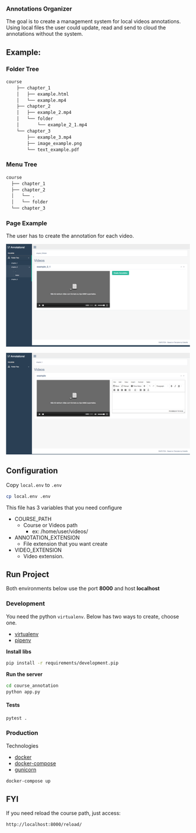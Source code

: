 ### Annotations Organizer

The goal is to create a management system for local videos annotations.
Using local files the user could update, read and send to cloud the annotations without the system.

## Example:
### Folder Tree
```bash
course
    ├── chapter_1
    │   ├── example.html
    │   └── example.mp4
    ├── chapter_2
    │   ├── example_2.mp4
    │   └── folder
    │       └── example_2_1.mp4
    └── chapter_3
        ├── example_3.mp4
        ├── image_example.png
        └── text_example.pdf
```

### Menu Tree
``` bash
course
  ├── chapter_1
  ├── chapter_2
  │   └── .
  │   └── folder   
  └── chapter_3
```

### Page Example

The user has to create the annotation for each video.

![no_annotation](doc/images/no_annotation.png)

![annotation](doc/images/annotation.png)

## Configuration
Copy `local.env` to `.env`
```bash
cp local.env .env
```

This file has 3 variables that you need configure

* COURSE_PATH
    * Course or Videos path
      * ex: /home/user/videos/
* ANNOTATION_EXTENSION
    * File extension that you want create
* VIDEO_EXTENSION
    * Video extension.


## Run Project

Both environments below use the port **8000** and host **localhost**

### Development
You need the python `virtualenv`. Below has two ways to create, choose one.
* [virtualenv](https://virtualenv.pypa.io/en/stable/) 
* [pipenv](https://docs.pipenv.org/)

**Install libs**
```bash
pip install -r requirements/development.pip
```

**Run the server**
```bash
cd course_annotation
python app.py
```

#### Tests
```bash
pytest .
```

### Production

Technologies
* [docker](https://www.docker.com/what-docker)
* [docker-compose](https://docs.docker.com/compose/overview/)
* [gunicorn](http://gunicorn.org/)

```bash
docker-compose up
```

## FYI

If you need reload the course path, just access:
```text
http://localhost:8000/reload/
```
